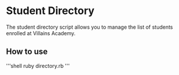 # Student Directory #

The student directory script allows you to manage the list of students enrolled
at Villains Academy.

## How to use ##

'''shell
ruby directory.rb
'''
